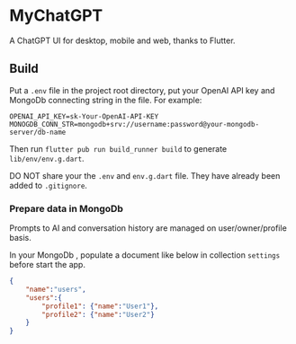 # MyChatGPT

A ChatGPT UI for desktop, mobile and web, thanks to Flutter.

## Build

Put a `.env` file in the project root directory, put your OpenAI API key and MongoDb connecting string in the file. For example:

```
OPENAI_API_KEY=sk-Your-OpenAI-API-KEY
MONOGDB_CONN_STR=mongodb+srv://username:password@your-mongodb-server/db-name
```

Then run `flutter pub run build_runner build` to generate `lib/env/env.g.dart`.

DO NOT share your the `.env` and `env.g.dart` file. They have already been added to `.gitignore`.

### Prepare data in MongoDb

Prompts to AI and conversation history are managed on user/owner/profile basis.

In your MongoDb , populate a document like below in collection `settings` before start the app.

```json
{
    "name":"users",
    "users":{
        "profile1": {"name":"User1"},
        "profile2": {"name":"User2"}
    }
}
```
